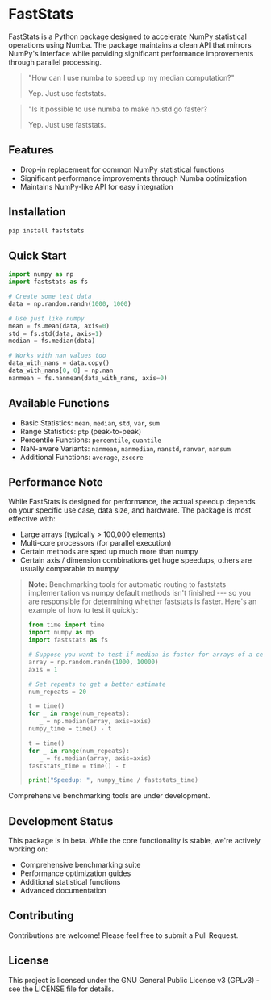 # FastStats

FastStats is a Python package designed to accelerate NumPy statistical operations using Numba. The package maintains a clean API that mirrors NumPy's interface while providing significant performance improvements through parallel processing.

> "How can I use numba to speed up my median computation?" 
>
> Yep. Just use faststats.

> "Is it possible to use numba to make np.std go faster? 
>
> Yep. Just use faststats.

## Features

- Drop-in replacement for common NumPy statistical functions
- Significant performance improvements through Numba optimization
- Maintains NumPy-like API for easy integration

## Installation
```bash
pip install faststats
```

## Quick Start
```python
import numpy as np
import faststats as fs

# Create some test data
data = np.random.randn(1000, 1000)

# Use just like numpy
mean = fs.mean(data, axis=0)
std = fs.std(data, axis=1)
median = fs.median(data)

# Works with nan values too
data_with_nans = data.copy()
data_with_nans[0, 0] = np.nan
nanmean = fs.nanmean(data_with_nans, axis=0)
```

## Available Functions

- Basic Statistics: `mean`, `median`, `std`, `var`, `sum`
- Range Statistics: `ptp` (peak-to-peak)
- Percentile Functions: `percentile`, `quantile`
- NaN-aware Variants: `nanmean`, `nanmedian`, `nanstd`, `nanvar`, `nansum`
- Additional Functions: `average`, `zscore`

## Performance Note

While FastStats is designed for performance, the actual speedup depends on your specific use case, data size, and hardware. The package is most effective with:
- Large arrays (typically > 100,000 elements)
- Multi-core processors (for parallel execution)
- Certain methods are sped up much more than numpy
- Certain axis / dimension combinations get huge speedups, others are usually comparable to numpy

> **Note:** Benchmarking tools for automatic routing to faststats implementation vs numpy default methods isn't finished --- so you are responsible for determining whether faststats is faster. Here's an example of how to test it quickly: 
>```python
>from time import time
>import numpy as mp
>import faststats as fs
>
># Suppose you want to test if median is faster for arrays of a certain shape and size
>array = np.random.randn(1000, 10000)
>axis = 1
>
># Set repeats to get a better estimate
>num_repeats = 20
>
>t = time()
>for _ in range(num_repeats):
>    _ = np.median(array, axis=axis)
>numpy_time = time() - t
>
>t = time()
>for _ in range(num_repeats):
>    _ = fs.median(array, axis=axis)
>faststats_time = time() - t
>
>print("Speedup: ", numpy_time / faststats_time)
>```

Comprehensive benchmarking tools are under development.

## Development Status

This package is in beta. While the core functionality is stable, we're actively working on:
- Comprehensive benchmarking suite
- Performance optimization guides
- Additional statistical functions
- Advanced documentation

## Contributing

Contributions are welcome! Please feel free to submit a Pull Request.

## License

This project is licensed under the GNU General Public License v3 (GPLv3) - see the LICENSE file for details.